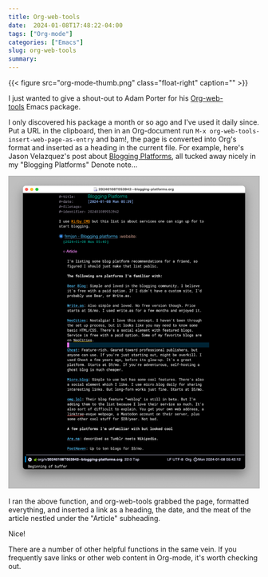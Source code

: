 ```yaml
---
title: Org-web-tools
date:  2024-01-08T17:48:22-04:00
tags: ["Org-mode"]
categories: ["Emacs"]
slug: org-web-tools
summary:
---
```


{{< figure src="org-mode-thumb.png" class="float-right"  caption="" >}}

I just wanted to give a shout-out to Adam Porter for his [Org-web-tools](https://github.com/alphapapa/org-web-tools) Emacs package.

I only discovered his package a month or so ago and I've used it daily since. Put a URL in the clipboard, then in an Org-document run `M-x org-web-tools-insert-web-page-as-entry` and bam!, the page is converted into Org's format and inserted as a heading in the current file. For example, here's Jason Velazquez's post about [Blogging Platforms](https://micro.fromjason.xyz/2024/01/06/blogging-platforms.html), all tucked away nicely in my "Blogging Platforms" Denote note...

![<# Screenshot of Emacs buffer #>](blogging-platforms.png "Screenshot of Emacs buffer")

I ran the above function, and org-web-tools grabbed the page, formatted everything, and inserted a link as a heading, the date, and the meat of the article nestled under the "Article" subheading.

Nice!

There are a number of other helpful functions in the same vein. If you frequently save links or other web content in Org-mode, it's worth checking out.
